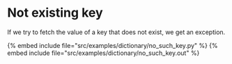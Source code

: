 # Not existing key


If we try to fetch the value of a key that does not exist, we get an exception.

{% embed include file="src/examples/dictionary/no_such_key.py" %}
{% embed include file="src/examples/dictionary/no_such_key.out" %}


